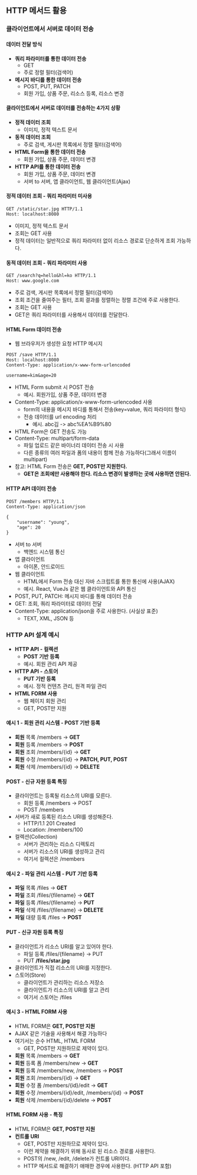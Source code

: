 ## HTTP 메서드 활용

### 클라이언트에서 서버로 데이터 전송

#### 데이터 전달 방식
- **쿼리 파라미터를 통한 데이터 전송**
  - GET
  - 주로 정렬 필터(검색어)
- **메시지 바디를 통한 데이터 전송**
  - POST, PUT, PATCH
  - 회원 가입, 상품 주문, 리소스 등록, 리소스 변경

#### 클라이언트에서 서버로 데이터를 전송하는 4가지 상황
- **정적 데이터 조회**
  - 이미지, 정적 텍스트 문서
- **동적 데이터 조회**
  - 주로 검색, 게시판 목록에서 정렬 필터(검색어)
- **HTML Form을 통한 데이터 전송**
  - 회원 가입, 상품 주문, 데이터 변경
- **HTTP API를 통한 데이터 전송**
  - 회원 가입, 상품 주문, 데이터 변경
  - 서버 to 서버, 앱 클라이언트, 웹 클라이언트(Ajax)

#### 정적 데이터 조회 - 쿼리 파라미터 미사용
```http request
GET /static/star.jpg HTTP/1.1
Host: localhost:8080

```
- 이미지, 정적 텍스트 문서
- 조회는 GET 사용
- 정적 데이터는 일반적으로 쿼리 파라미터 없이 리소스 경로로 단순하게 조회 가능하다.

#### 동적 데이터 조회 - 쿼리 파라미터 사용
```http request
GET /search?q=hello&hl=ko HTTP/1.1
Host: www.google.com

```
- 주로 검색, 게시판 목록에서 정렬 필터(검색어)
- 조회 조건을 줄여주는 필터, 조회 결과를 정렬하는 정렬 조건에 주로 사용한다.
- 조회는 GET 사용
- GET은 쿼리 파라미터를 사용해서 데이터를 전달한다.

#### HTML Form 데이터 전송
- 웹 브라우저가 생성한 요청 HTTP 메시지
```http request
POST /save HTTP/1.1
Host: localhost:8080
Content-Type: application/x-www-form-urlencoded

username=kim&age=20
```
- HTML Form submit 시 POST 전송
  - 예시. 회원가입, 상품 주문, 데이터 변경
- Content-Type: application/x-www-form-urlencoded 사용
  - form의 내용을 메시지 바디를 통해서 전송(key=value, 쿼리 파라미터 형식)
  - 전송 데이터를 url encoding 처리
    - 예시. abc김 -> abc%EA%B9%80
- HTML Form은 GET 전송도 가능
- Content-Type: multipart/form-data
  - 파일 업로드 같은 바이너리 데이터 전송 시 사용
  - 다른 종류의 여러 파일과 폼의 내용이 함께 전송 가능하다(그래서 이름이 multipart)
- 참고: HTML Form 전송은 **GET, POST만 지원한다.**
  - **GET은 조회에만 사용해야 한다. 리소스 변경이 발생하는 곳에 사용하면 안된다.**

#### HTTP API 데이터 전송
```http request
POST /members HTTP/1.1
Content-Type: application/json

{
    "username": "young",
    "age": 20
}
```
- 서버 to 서버
  - 백엔드 시스템 통신
- 앱 클라이언트
  - 아이폰, 안드로이드
- 웹 클라이언트
  - HTML에서 Form 전송 대신 자바 스크립트를 통한 통신에 사용(AJAX)
  - 예시. React, VueJs 같은 웹 클라이언트와 API 통신
- POST, PUT, PATCH: 메시지 바디를 통해 데이터 전송
- GET: 조회, 쿼리 파라미터로 데이터 전달
- Content-Type: application/json을 주로 사용한다. (사실상 표준)
  - TEXT, XML, JSON 등

### HTTP API 설계 예시
- **HTTP API - 컬렉션**
  - **POST 기반 등록**
  - 예시. 회원 관리 API 제공
- **HTTP API - 스토어**
  - **PUT 기반 등록**
  - 예시. 정적 컨텐츠 관리, 원격 파일 관리
- **HTML FORM 사용**
  - 웹 페이지 회원 관리
  - GET, POST만 지원

#### 예시 1 - 회원 관리 시스템 - POST 기반 등록
- **회원** 목록 /members -> **GET**
- **회원** 등록 /members -> **POST**
- **회원** 조회 /members/{id} -> **GET**
- **회원** 수정 /members/{id} -> **PATCH, PUT, POST**
- **회원** 삭제 /members/{id} -> **DELETE**

#### POST - 신규 자원 등록 특징
- 클라이언트는 등록될 리소스의 URI를 모른다.
  - 회원 등록 /members -> POST
  - POST /members
- 서버가 새로 등록된 리소스 URI를 생성해준다.
  - HTTP/1.1 201 Created
  - Location: /members/100
- 컬렉션(Collection)
  - 서버가 관리하는 리소스 디렉토리
  - 서버가 리소스의 URI를 생성하고 관리
  - 여기서 컬렉션은 /members

#### 예시 2 - 파일 관리 시스템 - PUT 기반 등록
- **파일** 목록 /files -> **GET**
- **파일** 조회 /files/{filename} -> **GET**
- **파일** 등록 /files/{filename} -> **PUT**
- **파일** 삭제 /files/{filename} -> **DELETE**
- **파일** 대량 등록 /files -> **POST**

#### PUT - 신규 자원 등록 특징
- 클라이언트가 리소스 URI를 알고 있어야 한다.
  - 파일 등록 /files/{filename} -> PUT
  - PUT **/files/star.jpg**
- 클라이언트가 직접 리소스의 URI를 지정한다.
- 스토어(Store)
  - 클라이언트가 관리하는 리소스 저장소
  - 클라이언트가 리소스의 URI를 알고 관리
  - 여기서 스토어는 /files

#### 예시 3 - HTML FORM 사용
- HTML FORM은 **GET, POST만 지원**
- AJAX 같은 기술을 사용해서 해결 가능하다
- 여기서는 순수 HTML, HTML FORM
  - GET, POST만 지원하므로 제약이 있다.
- **회원** 목록 /members -> **GET**
- **회원** 등록 폼 /members/new -> **GET**
- **회원** 등록 /members/new, /members -> **POST**
- **회원** 조회 /members/{id} -> **GET**
- **회원** 수정 폼 /members/{id}/edit -> **GET**
- **회원** 수정 /members/{id}/edit, /members/{id} -> **POST**
- **회원** 삭제 /members/{id}/delete -> **POST**

#### HTML FORM 사용 - 특징
- HTML FORM은 **GET, POST만 지원**
- **컨트롤 URI**
  - GET, POST만 지원하므로 제약이 있다.
  - 이런 제약을 해결하기 위해 동사로 된 리소스 경로를 사용한다.
  - POST의 /new, /edit, /delete가 컨트롤 URI이다.
  - HTTP 메서드로 해결하기 애매한 경우에 사용한다. (HTTP API 포함)